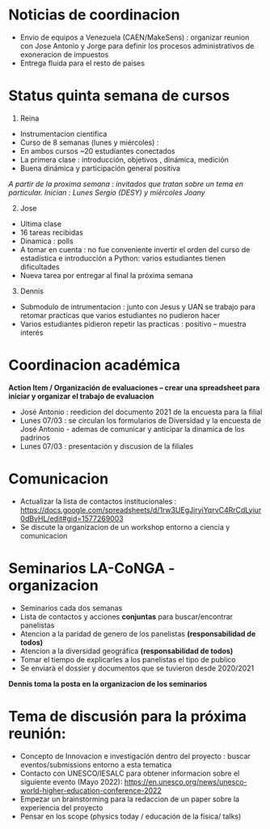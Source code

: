 
# Noticias de coordinacion

- Envio de equipos a Venezuela (CAEN/MakeSens) : organizar reunion con Jose Antonio y Jorge para definir los procesos administrativos de exoneracion de impuestos
- Entrega fluida para el resto de paises

# Status quinta semana de cursos

1. Reina
- Instrumentacion cientifica
- Curso de 8 semanas (lunes y miércoles) : 
- En ambos cursos ~20 estudiantes conectados
- La primera clase : introducción, objetivos , dinámica, medición
- Buena dinámica y participación general positiva

*A partir de la proxima semana : invitados que tratan sobre un tema en particular.
Inician : Lunes Sergio (DESY) y miércoles Joany*

2. Jose
- Ultima clase
- 16 tareas recibidas
- Dinamica : polls 
- A tomar en cuenta : no fue conveniente invertir el orden del curso de estadística e introducción a Python: varios estudiantes tienen dificultades
- Nueva tarea por entregar al final la próxima semana

3. Dennis
- Submodulo de intrumentacion : junto con Jesus y UAN se trabajo para retomar practicas que varios estudiantes no pudieron hacer
- Varios estudiantes pidieron repetir las practicas : positivo – muestra interés

# Coordinacion académica

**Action Item / Organización de evaluaciones – crear una spreadsheet para iniciar y organizar el trabajo de evaluacion**

- José Antonio : reedicion del documento 2021 de la encuesta para la filial 
- Lunes 07/03 : se circulan los formularios de Diversidad y la encuesta de José Antonio - ademas de comunicar y anticipar la dinamica de los padrinos
- Lunes 07/03 : presentación y discusion de la filiales 

# Comunicacion 

- Actualizar la lista de contactos institucionales : https://docs.google.com/spreadsheets/d/1rw3UEgJiryiYqrvC4RrCdLyiur0dBvHL/edit#gid=1577269003
- Se discute la organizacion de un workshop entorno a ciencia y comunicacion

# Seminarios LA-CoNGA - organizacion

-	Seminarios cada dos semanas
-	Lista de contactos y acciones **conjuntas** para buscar/encontrar panelistas 
-	Atencion a la paridad de genero de los panelistas **(responsabilidad de todos)**
-	Atencion a la diversidad geográfica **(responsabilidad de todos)**
-	Tomar el tiempo de explicarles a los panelistas el tipo de publico
-	Se enviarà el dossier y documentos que se tuvieron desde 2020/2021

**Dennis toma la posta en la organizacion de los seminarios**


# Tema de discusión para la próxima reunión: 

- Concepto de Innovacion e investigación dentro del proyecto : buscar eventos/submissions entorno a esta tematica
- Contacto con UNESCO/IESALC para obtener informacion sobre el siguiente evento (Mayo 2022): https://en.unesco.org/news/unesco-world-higher-education-conference-2022
- Empezar un brainstorming para la redaccion de un paper sobre la experiencia del proyecto
- Pensar en los scope (physics today / educación de la física/ talks)
